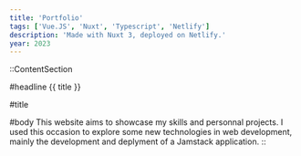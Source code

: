 ```yaml
---
title: 'Portfolio'
tags: ['Vue.JS', 'Nuxt', 'Typescript', 'Netlify']
description: 'Made with Nuxt 3, deployed on Netlify.'
year: 2023
---
```


::ContentSection

#headline
{{ title }}

#title

#body
This website aims to showcase my skills and personnal projects. I used this occasion to explore some new technologies in web development, mainly the development and deplyment of a Jamstack application.
::
